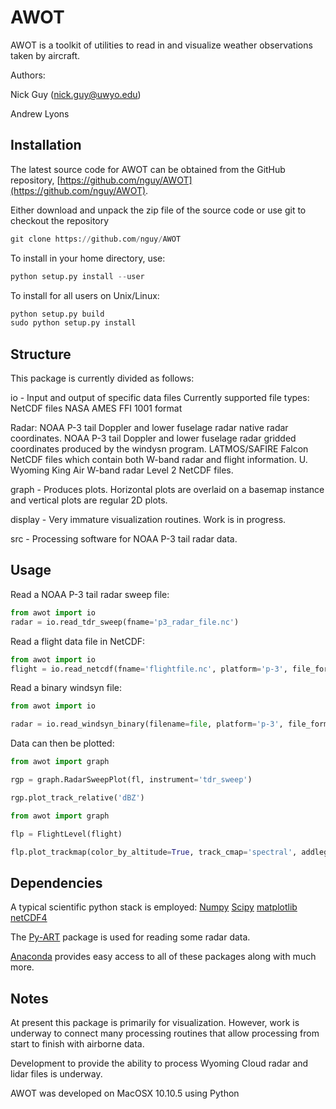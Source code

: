 AWOT
===============

AWOT is a toolkit of utilities to read in and visualize weather
observations taken by aircraft.

Authors:

Nick Guy (nick.guy@uwyo.edu)

Andrew Lyons

## Installation
The latest source code for AWOT can be obtained from the GitHub repository,
[https://github.com/nguy/AWOT](https://github.com/nguy/AWOT).

Either download and unpack the zip file of the source code or use git to checkout the repository

```python
git clone https://github.com/nguy/AWOT
```
To install in your home directory, use:

```python
python setup.py install --user
```
To install for all users on Unix/Linux:
```python
python setup.py build
sudo python setup.py install
```
 
## Structure
This package is currently divided as follows:

io - Input and output of specific data files
Currently supported file types:
	NetCDF files
	NASA AMES FFI 1001 format

Radar:
	NOAA P-3 tail Doppler and lower fuselage radar native radar coordinates.
	NOAA P-3 tail Doppler and lower fuselage radar gridded coordinates
	produced by the windysn program.
	LATMOS/SAFIRE Falcon NetCDF files which contain both W-band radar 
	and flight information.
	U. Wyoming King Air W-band radar Level 2 NetCDF files.

graph - Produces plots.  Horizontal plots are overlaid on a basemap instance 
and vertical plots are regular 2D plots.

display - Very immature visualization routines.  Work is in progress.

src - Processing software for NOAA P-3 tail radar data.
 
## Usage
Read a NOAA P-3 tail radar sweep file:

```python
from awot import io
radar = io.read_tdr_sweep(fname='p3_radar_file.nc')            
```

Read a flight data file in NetCDF:
```python
from awot import io
flight = io.read_netcdf(fname='flightfile.nc', platform='p-3', file_format='netcdf')                
```

Read a binary windsyn file:
```python
from awot import io

radar = io.read_windsyn_binary(filename=file, platform='p-3', file_format='netcdf', instrument='tdr_sweep')
```

Data can then be plotted:
```python
from awot import graph

rgp = graph.RadarSweepPlot(fl, instrument='tdr_sweep')

rgp.plot_track_relative('dBZ')

from awot import graph

flp = FlightLevel(flight)

flp.plot_trackmap(color_by_altitude=True, track_cmap='spectral', addlegend=True, addtitle=True)
```

## Dependencies

A typical scientific python stack is employed:
[Numpy](http://www.scipy.org)
[Scipy](http://www.scipy.org)
[matplotlib](http://matplotlib.org)
[netCDF4](http://code.google.com/p/netcdf4-python)


The [Py-ART](https://github.com/ARM-DOE/pyart) package is used for reading some radar data.

[Anaconda](https://store.continuum.io/cshop/anaconda/) provides easy access to all of
these packages along with much more.


## Notes
At present this package is primarily for visualization.  However, work is underway to connect 
many processing routines that allow processing from start to finish with airborne data.

Development to provide the ability to process Wyoming Cloud radar and lidar files is underway.

AWOT was developed on MacOSX 10.10.5 using Python   



